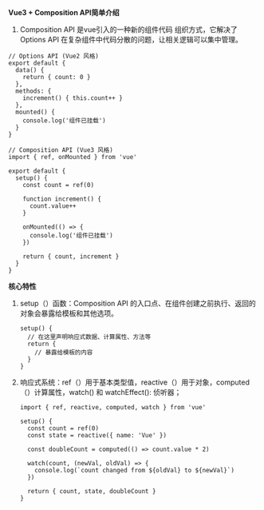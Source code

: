 **Vue3 + Composition API简单介绍**

1. Composition API 是vue引入的一种新的组件代码 组织方式，它解决了Options API 在复杂组件中代码分散的问题，让相关逻辑可以集中管理。
```
// Options API (Vue2 风格)
export default {
  data() {
    return { count: 0 }
  },
  methods: {
    increment() { this.count++ }
  },
  mounted() {
    console.log('组件已挂载')
  }
}

// Composition API (Vue3 风格)
import { ref, onMounted } from 'vue'

export default {
  setup() {
    const count = ref(0)
    
    function increment() {
      count.value++
    }
    
    onMounted(() => {
      console.log('组件已挂载')
    })
    
    return { count, increment }
  }
}
```

**核心特性**
1. setup（）函数：Composition API 的入口点、在组件创建之前执行、返回的对象会暴露给模板和其他选项。
    ```
    setup() {
      // 在这里声明响应式数据、计算属性、方法等
      return {
        // 暴露给模板的内容
      }
    }
    ```
2. 响应式系统：ref（）用于基本类型值，reactive（）用于对象，computed（）计算属性，watch() 和 watchEffect(): 侦听器；
    ```
    import { ref, reactive, computed, watch } from 'vue'
    
    setup() {
      const count = ref(0)
      const state = reactive({ name: 'Vue' })
      
      const doubleCount = computed(() => count.value * 2)
      
      watch(count, (newVal, oldVal) => {
        console.log(`count changed from ${oldVal} to ${newVal}`)
      })
      
      return { count, state, doubleCount }
    }
    ```





